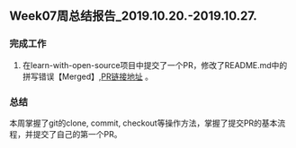 ## Week07周总结报告_2019.10.20.-2019.10.27.

### 完成工作
1. 在learn-with-open-source项目中提交了一个PR，修改了README.md中的拼写错误【Merged】,[PR链接地址](https://github.com/zhuangbiaowei/learn-with-open-source/pull/74) 。


### 总结
本周掌握了git的clone, commit, checkout等操作方法，掌握了提交PR的基本流程，并提交了自己的第一个PR。
 
